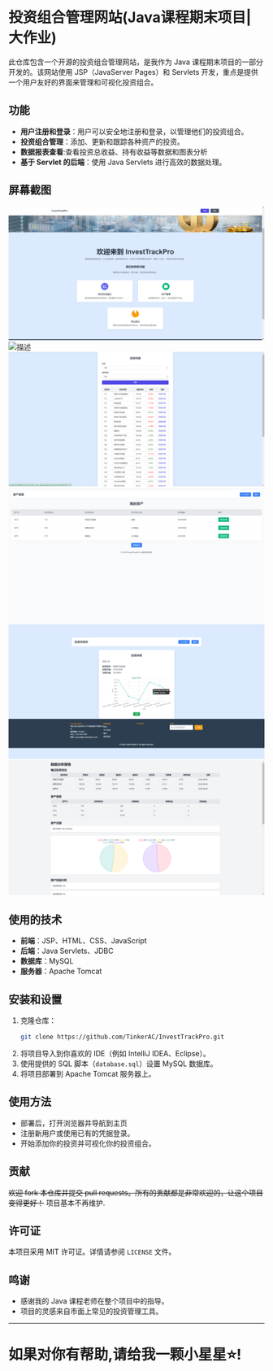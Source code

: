 # 投资组合管理网站(Java课程期末项目|大作业)

此仓库包含一个开源的投资组合管理网站，是我作为 Java 课程期末项目的一部分开发的。该网站使用 JSP（JavaServer Pages）和 Servlets 开发，重点是提供一个用户友好的界面来管理和可视化投资组合。

## 功能

- **用户注册和登录**：用户可以安全地注册和登录，以管理他们的投资组合。
- **投资组合管理**：添加、更新和跟踪各种资产的投资。
- **数据报表查看**:查看投资总收益、持有收益等数据和图表分析
- **基于 Servlet 的后端**：使用 Java Servlets 进行高效的数据处理。

## 屏幕截图
![描述](images/main.png)
![描述](images/login.png)
![描述](images/investment.png)
![描述](images/assets.png)
![描述](images/detail.png)
![描述](images/report.png)


## 使用的技术

- **前端**：JSP、HTML、CSS、JavaScript
- **后端**：Java Servlets、JDBC
- **数据库**：MySQL
- **服务器**：Apache Tomcat

## 安装和设置

1. 克隆仓库：
   ```sh
   git clone https://github.com/TinkerAC/InvestTrackPro.git
   ```
2. 将项目导入到你喜欢的 IDE（例如 IntelliJ IDEA、Eclipse）。
3. 使用提供的 SQL 脚本（`database.sql`）设置 MySQL 数据库。
4. 将项目部署到 Apache Tomcat 服务器上。

## 使用方法
- 部署后，打开浏览器并导航到主页
- 注册新用户或使用已有的凭据登录。
- 开始添加你的投资并可视化你的投资组合。

## 贡献
~~欢迎 fork 本仓库并提交 pull requests。所有的贡献都是非常欢迎的，让这个项目变得更好！~~
项目基本不再维护.
## 许可证

本项目采用 MIT 许可证。详情请参阅 `LICENSE` 文件。

## 鸣谢

- 感谢我的 Java 课程老师在整个项目中的指导。
- 项目的灵感来自市面上常见的投资管理工具。

---

# 如果对你有帮助,请给我一颗小星星⭐!
